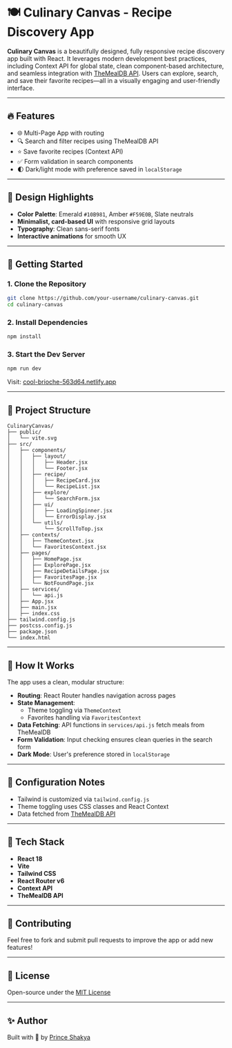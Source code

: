 
# 🍽️ Culinary Canvas - Recipe Discovery App

**Culinary Canvas** is a beautifully designed, fully responsive recipe discovery app built with React. It leverages modern development best practices, including Context API for global state, clean component-based architecture, and seamless integration with [TheMealDB API](https://www.themealdb.com/api.php). Users can explore, search, and save their favorite recipes—all in a visually engaging and user-friendly interface.

---

## 🔥 Features

- 🌐 Multi-Page App with routing
- 🔍 Search and filter recipes using TheMealDB API
- ⭐ Save favorite recipes (Context API)
- ✅ Form validation in search components
- 🌓 Dark/light mode with preference saved in `localStorage`

---

## 🎨 Design Highlights

- **Color Palette**: Emerald `#10B981`, Amber `#F59E0B`, Slate neutrals  
- **Minimalist, card-based UI** with responsive grid layouts  
- **Typography**: Clean sans-serif fonts  
- **Interactive animations** for smooth UX  

---

## 🚀 Getting Started

### 1. Clone the Repository

```bash
git clone https://github.com/your-username/culinary-canvas.git
cd culinary-canvas
```

### 2. Install Dependencies

```bash
npm install
```

### 3. Start the Dev Server

```bash
npm run dev
```

Visit: [cool-brioche-563d64.netlify.app](https://cool-brioche-563d64.netlify.app)


---

## 📁 Project Structure

```
CulinaryCanvas/
├── public/
│   └── vite.svg
├── src/
│   ├── components/
│   │   ├── layout/
│   │   │   ├── Header.jsx
│   │   │   └── Footer.jsx
│   │   ├── recipe/
│   │   │   ├── RecipeCard.jsx
│   │   │   └── RecipeList.jsx
│   │   ├── explore/
│   │   │   └── SearchForm.jsx
│   │   ├── ui/
│   │   │   ├── LoadingSpinner.jsx
│   │   │   └── ErrorDisplay.jsx
│   │   └── utils/
│   │       └── ScrollToTop.jsx
│   ├── contexts/
│   │   ├── ThemeContext.jsx
│   │   └── FavoritesContext.jsx
│   ├── pages/
│   │   ├── HomePage.jsx
│   │   ├── ExplorePage.jsx
│   │   ├── RecipeDetailsPage.jsx
│   │   ├── FavoritesPage.jsx
│   │   └── NotFoundPage.jsx
│   ├── services/
│   │   └── api.js
│   ├── App.jsx
│   ├── main.jsx
│   ├── index.css
├── tailwind.config.js
├── postcss.config.js
├── package.json
└── index.html
```

---

## 🧩 How It Works

The app uses a clean, modular structure:

- **Routing**: React Router handles navigation across pages
- **State Management**:
  - Theme toggling via `ThemeContext`
  - Favorites handling via `FavoritesContext`
- **Data Fetching**: API functions in `services/api.js` fetch meals from TheMealDB
- **Form Validation**: Input checking ensures clean queries in the search form
- **Dark Mode**: User's preference stored in `localStorage`

---

## 🔧 Configuration Notes

- Tailwind is customized via `tailwind.config.js`
- Theme toggling uses CSS classes and React Context
- Data fetched from [TheMealDB API](https://www.themealdb.com/api.php)

---

## 🌈 Tech Stack

- **React 18**  
- **Vite**  
- **Tailwind CSS**  
- **React Router v6**  
- **Context API**  
- **TheMealDB API**

---

## 🤝 Contributing

Feel free to fork and submit pull requests to improve the app or add new features!

---

## 📄 License

Open-source under the [MIT License](LICENSE)

---

## ✨ Author

Built with 💚 by [Prince Shakya](https://github.com/your-username)
